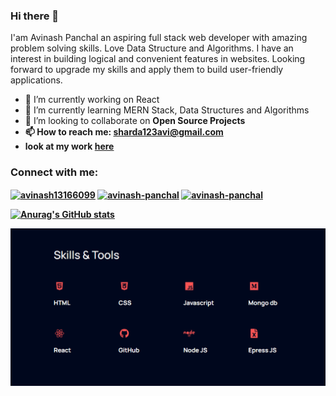 ### Hi there 👋

I'am Avinash Panchal
 an aspiring full stack web developer with amazing problem solving skills. Love Data Structure and Algorithms. I have an interest in building logical and convenient features in websites. Looking forward to upgrade my skills and apply them to build user-friendly applications.



- 🔭 I’m currently working on React
- 🌱 I’m currently learning MERN Stack, Data Structures and Algorithms  
- 👯 I’m looking to collaborate on <b>Open Source Projects <b/>
- 📫 How to reach me: sharda123avi@gmail.com
 - look at my work <a href= "https://avinash-panchal-portfolio.dorik.io/">here</a>
  
  
<h3 align="left">Connect with me:</h3>
<p align="left">
<a href="https://twitter.com/avinash13166099" target="blank"><img align="center" src="https://raw.githubusercontent.com/rahuldkjain/github-profile-readme-generator/master/src/images/icons/Social/twitter.svg" alt="avinash13166099" height="30" width="40" /></a>
<a href="https://linkedin.com/in/avinash-panchal" target="blank"><img align="center" src="https://raw.githubusercontent.com/rahuldkjain/github-profile-readme-generator/master/src/images/icons/Social/linked-in-alt.svg" alt="avinash-panchal" height="30" width="40" /></a>
 <a href="mailto:sharda123avi@gmail.com" target="blank"><img align="center" src="https://img.search.brave.com/tLo9MQds31jkWnvXIkyqmmelnRaCTw7RQ51tK0HD_TM/rs:fit:512:512:1/g:ce/aHR0cDovL2ljb25z/Lmljb25hcmNoaXZl/LmNvbS9pY29ucy9j/b3JubWFudGhlM3Jk/L3BsZXgvNTEyL0Nv/bW11bmljYXRpb24t/Z21haWwtaWNvbi5w/bmc" alt="avinash-panchal" height="40" width="40" /></a>

  
[![Anurag's GitHub stats](https://github-readme-stats.vercel.app/api?username=avinashpanchal123)](https://github.com/anuraghazra/github-readme-stats)

![Design and Developement](https://github.com/avinashpanchal123/avinashpanchal123/blob/main/skills%20and%20tools%2003.PNG)
